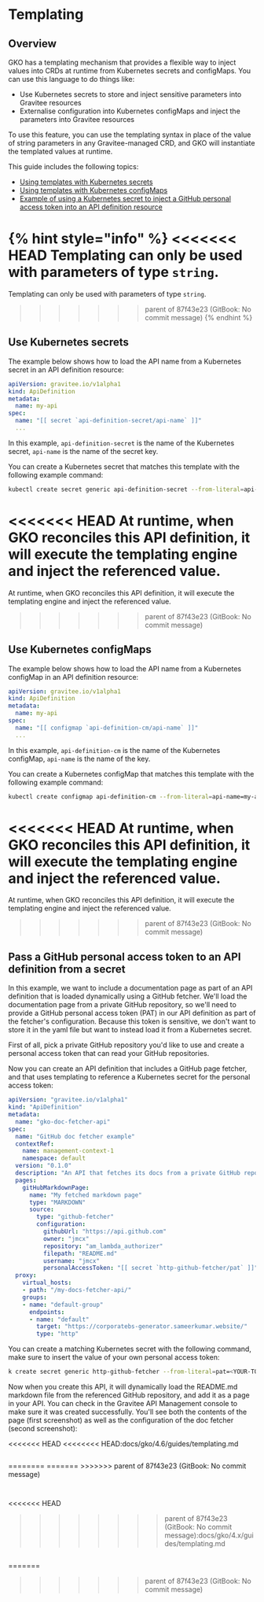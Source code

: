 # Templating

## Overview

GKO has a templating mechanism that provides a flexible way to inject values into CRDs at runtime from Kubernetes secrets and configMaps. You can use this language to do things like:

* Use Kubernetes secrets to store and inject sensitive parameters into Gravitee resources
* Externalise configuration into Kubernetes configMaps and inject the parameters into Gravitee resources

To use this feature, you can use the templating syntax in place of the value of string parameters in any Gravitee-managed CRD, and GKO will instantiate the templated values at runtime.

This guide includes the following topics:

* [Using templates with Kubernetes secrets](templating.md#use-kubernetes-secrets)
* [Using templates with Kubernetes configMaps](templating.md#use-kubernetes-configmaps)
* [Example of using a Kubernetes secret to inject a GitHub personal access token into an API definition resource](templating.md#pass-a-github-personal-access-token-to-an-api-definition-from-a-secret)

{% hint style="info" %}
<<<<<<< HEAD
Templating can only be used with parameters of type `string`.
=======
Templating can only be used with parameters of type `string`.&#x20;
>>>>>>> parent of 87f43e23 (GitBook: No commit message)
{% endhint %}

## Use Kubernetes secrets

The example below shows how to load the API name from a Kubernetes secret in an API definition resource:

```yaml
apiVersion: gravitee.io/v1alpha1
kind: ApiDefinition
metadata:
  name: my-api
spec:
  name: "[[ secret `api-definition-secret/api-name` ]]"
  ...
```

In this example, `api-definition-secret` is the name of the Kubernetes secret, `api-name` is the name of the secret key.

You can create a Kubernetes secret that matches this template with the following example command:

```bash
kubectl create secret generic api-definition-secret --from-literal=api-name=my-api
```

<<<<<<< HEAD
At runtime, when GKO reconciles this API definition, it will execute the templating engine and inject the referenced value.
=======
At runtime, when GKO reconciles this API definition, it will execute the templating engine and inject the referenced value.&#x20;
>>>>>>> parent of 87f43e23 (GitBook: No commit message)

## Use Kubernetes configMaps

The example below shows how to load the API name from a Kubernetes configMap in an API definition resource:

```yaml
apiVersion: gravitee.io/v1alpha1
kind: ApiDefinition
metadata:
  name: my-api
spec:
  name: "[[ configmap `api-definition-cm/api-name` ]]"
  ...
```

In this example, `api-definition-cm` is the name of the Kubernetes configMap, `api-name` is the name of the key.

You can create a Kubernetes configMap that matches this template with the following example command:

```bash
kubectl create configmap api-definition-cm --from-literal=api-name=my-api
```

<<<<<<< HEAD
At runtime, when GKO reconciles this API definition, it will execute the templating engine and inject the referenced value.
=======
At runtime, when GKO reconciles this API definition, it will execute the templating engine and inject the referenced value.&#x20;
>>>>>>> parent of 87f43e23 (GitBook: No commit message)

## Pass a GitHub personal access token to an API definition from a secret

In this example, we want to include a documentation page as part of an API definition that is loaded dynamically using a GitHub fetcher. We'll load the documentation page from a private GitHub repository, so we'll need to provide a GitHub personal access token (PAT) in our API definition as part of the fetcher's configuration. Because this token is sensitive, we don't want to store it in the yaml file but want to instead load it from a Kubernetes secret.

First of all, pick a private GitHub repository you'd like to use and create a personal access token that can read your GitHub repositories.

Now you can create an API definition that includes a GitHub page fetcher, and that uses templating to reference a Kubernetes secret for the personal access token:

```yaml
apiVersion: "gravitee.io/v1alpha1"
kind: "ApiDefinition"
metadata:
  name: "gko-doc-fetcher-api"
spec:
  name: "GitHub doc fetcher example"
  contextRef:
    name: management-context-1
    namespace: default
  version: "0.1.0"
  description: "An API that fetches its docs from a private GitHub repository."
  pages:
    gitHubMarkdownPage:
      name: "My fetched markdown page"
      type: "MARKDOWN"
      source:
        type: "github-fetcher"
        configuration:
          githubUrl: "https://api.github.com"
          owner: "jmcx"
          repository: "am_lambda_authorizer"
          filepath: "README.md"
          username: "jmcx"
          personalAccessToken: "[[ secret `http-github-fetcher/pat` ]]"
  proxy:
    virtual_hosts:
    - path: "/my-docs-fetcher-api/"
    groups:
    - name: "default-group"
      endpoints:
      - name: "default"
        target: "https://corporatebs-generator.sameerkumar.website/"
        type: "http"
```

You can create a matching Kubernetes secret with the following command, make sure to insert the value of your own personal access token:

```bash
k create secret generic http-github-fetcher --from-literal=pat=<YOUR-TOKEN>
```

Now when you create this API, it will dynamically load the README.md markdown file from the referenced GitHub repository, and add it as a page in your API. You can check in the Gravitee API Management console to make sure it was created successfully. You'll see both the contents of the page (first screenshot) as well as the configuration of the doc fetcher (second screenshot):

<<<<<<< HEAD
<<<<<<<< HEAD:docs/gko/4.6/guides/templating.md
<figure><img src="../../4.4/.gitbook/assets/image (14) (1).png" alt=""><figcaption></figcaption></figure>
========
=======
>>>>>>> parent of 87f43e23 (GitBook: No commit message)
<figure><img src="../.gitbook/assets/image (14).png" alt=""><figcaption></figcaption></figure>

<figure><img src="../.gitbook/assets/image (13).png" alt=""><figcaption></figcaption></figure>




<<<<<<< HEAD
>>>>>>>> parent of 87f43e23 (GitBook: No commit message):docs/gko/4.x/guides/templating.md

<figure><img src="../../4.4/.gitbook/assets/image (13) (1).png" alt=""><figcaption></figcaption></figure>
=======

>>>>>>> parent of 87f43e23 (GitBook: No commit message)
